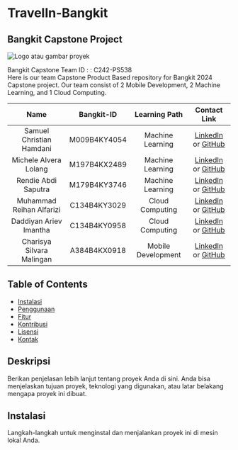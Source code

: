 # TravelIn-Bangkit
## Bangkit Capstone Project
![Logo atau gambar proyek](link-ke-gambar)

Bangkit Capstone Team ID : : C242-PS538	 <br>
Here is our team Capstone Product Based repository for Bangkit 2024 Capstone project. Our team consist of 2 Mobile Development, 2 Machine Learning, and 1 Cloud Computing.


|              Name              | Bangkit-ID |   Learning Path    |                                                       Contact Link                                                       |
| :----------------------------: | :--------: | :----------------: | :----------------------------------------------------------------------------------------------------------------------: |
| Samuel Christian Hamdani | M009B4KY4054	 |  Machine Learning |            [LinkedIn](..) or [GitHub](...)             |
| Michele Alvera Lolang |  M197B4KX2489		 |  Machine Learning |            [LinkedIn](..) or [GitHub](...)             |
| Rendie Abdi Saputra |  M179B4KY3746		 |  Machine Learning |            [LinkedIn](..) or [GitHub](...)             |
| Muhammad Reihan Alfarizi | C134B4KY3029		 |  Cloud Computing |            [LinkedIn](..) or [GitHub](...)             |
| Daddiyan Ariev Imantha | C134B4KY0958 |  Cloud Computing |            [LinkedIn](..) or [GitHub](...)             |
| Charisya Silvara Malingan  |  A384B4KX0918	 |  Mobile Development |            [LinkedIn](..) or [GitHub](...)             |


## Table of Contents
- [Instalasi](#installation)
- [Penggunaan](#usage)
- [Fitur](#features)
- [Kontribusi](#contributing)
- [Lisensi](#license)
- [Kontak](#contact)

## Deskripsi
Berikan penjelasan lebih lanjut tentang proyek Anda di sini. Anda bisa menjelaskan tujuan proyek, teknologi yang digunakan, atau latar belakang mengapa proyek ini dibuat.

## Instalasi
Langkah-langkah untuk menginstal dan menjalankan proyek ini di mesin lokal Anda.
